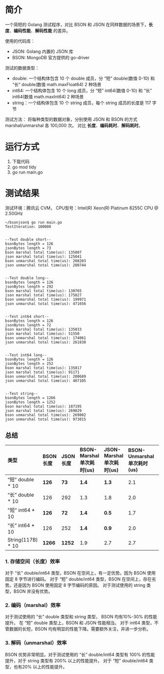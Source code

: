 # 简介

一个简短的 Golang 测试程序，对比 BSON 和 JSON 在同样数据的场景下，**长度**、**编码性能**、**解码性能** 的差异。

使用的代码库：
- JSON: Golang 内置的 JSON 库
- BSON: MongoDB 官方提供的 go-driver

测试的数据类型：
- double: 一个结构体包含 10 个 double 成员，分 “短” double(数值 0-10) 和 “长” double(数值 math.maxFloat64) 2 种场景
- int64: 一个结构体包含 10 个 long 成员，分 “短” int64(数值 0-10) 和 “长” int64(数值 math.maxInt64) 2 种场景
- string：一个结构体包含 10 个 string 成员，每个 string 成员的长度是 117 字节

测试方法：
将每种类型的数据对象，分别使用 JSON 和 BSON 的方式 marshal/unmarshal 各 100,000 次。
对比 **长度**、**编码耗时**、**解码耗时**。

# 运行方式
1. 下载代码
2. go mod tidy
3. go run main.go

# 测试结果

测试环境：腾讯云 CVM， CPU型号：Intel(R) Xeon(R) Platinum 8255C CPU @ 2.50GHz

```
~/bsonjson$ go run main.go
TestIteration: 100000


--Test double short--
bsonBytes length = 126
jsonBytes length = 73
bson marshal total time(us): 135807
json marshal total time(us): 125041
bson unmarshal total time(us): 208203
json unmarshal total time(us): 280744


--Test double long--
bsonBytes length = 126
jsonBytes length = 292
bson marshal total time(us): 130765
json marshal total time(us): 175027
bson unmarshal total time(us): 199971
json unmarshal total time(us): 471656


--Test int64 short--
bsonBytes length = 126
jsonBytes length = 72
bson marshal total time(us): 135033
json marshal total time(us): 51550
bson unmarshal total time(us): 174061
json unmarshal total time(us): 261838


--Test int64 long--
bsonBytes length = 126
jsonBytes length = 252
bson marshal total time(us): 135817
json marshal total time(us): 91171
bson unmarshal total time(us): 200689
json unmarshal total time(us): 407105


--Test string--
bsonBytes length = 1266
jsonBytes length = 1252
bson marshal total time(us): 187195
json marshal total time(us): 269829
bson unmarshal total time(us): 269802
json unmarshal total time(us): 973015
```

## 总结

|类型|BSON 长度|JSON 长度|BSON-Marshal 单次耗时(us)|JSON-Marshal 单次耗时(us)|BSON-Unmarshal 单次耗时(us)|JSON-Unmarshal 单次耗时(us)|
|:-|:-|:-|:-|:-|:-|:-|
|“短” double * 10|**126**|**73**|**1.4**|**1.3**|2.1|2.8|
|“长” double * 10|126|292|1.3|1.8|2.0|4.7|
|"短" int64 * 10|**126**|**72**|**1.4**|**0.5**|1.7|2.6|
|“长” int64 * 10|126|252|**1.4**|**0.9**|2.0|4.1|
|String(117B) * 10|**1266**|**1252**|1.9|2.7|2.7|9.7|

### 1. 存储空间（长度）效率
对于 “长” double/int64 类型，BSON 在空间上，有一定优势。因为 BSON 使用固定 8 字节进行编码。
对于 “短” double/int64 类型，BSON 在空间上，存在劣势。还是因为 BSON 使用固定 8 字节编码的原因。
对于测试使用的 string 类型，BSON 并没有优势。

### 2. 编码（marshal）效率
对于测试使用的 “长” double 类型和 string 类型， BSON 均有10%-30% 的性能提升。
在 “短” double 类型上，BSON 和 JSON 性能相当。
对于 int64 类型，不管数据的长短，BSON 均有明显的性能下降。需要额外关注，并进一步分析。

### 3. 解码（unmarshal）效率
BSON 优势非常明显。对于测试使用的 “长” double/int64 类型有 100% 的性能提升，对于 string 类型有 200% 以上的性能提升。
对于 “短” double/int64 类型，也有20% 以上的性能提升。